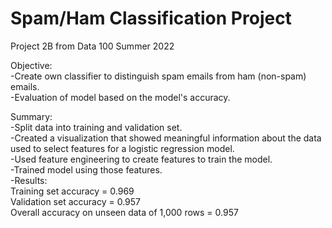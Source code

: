 # Spam/Ham Classification Project

Project 2B from Data 100 Summer 2022

Objective:\
-Create own classifier to distinguish spam emails from ham (non-spam) emails.\
-Evaluation of model based on the model's accuracy.

Summary:\
-Split data into training and validation set.\
-Created a visualization that showed meaningful information about the data used to select features for a logistic regression model.\
-Used feature engineering to create features to train the model.\
-Trained model using those features.\
-Results:\
Training set accuracy = 0.969\
Validation set accuracy = 0.957\
Overall accuracy on unseen data of 1,000 rows = 0.957
